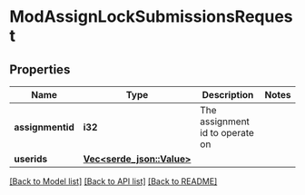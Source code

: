 # ModAssignLockSubmissionsRequest

## Properties

Name | Type | Description | Notes
------------ | ------------- | ------------- | -------------
**assignmentid** | **i32** | The assignment id to operate on | 
**userids** | [**Vec<serde_json::Value>**](serde_json::Value.md) |  | 

[[Back to Model list]](../README.md#documentation-for-models) [[Back to API list]](../README.md#documentation-for-api-endpoints) [[Back to README]](../README.md)


